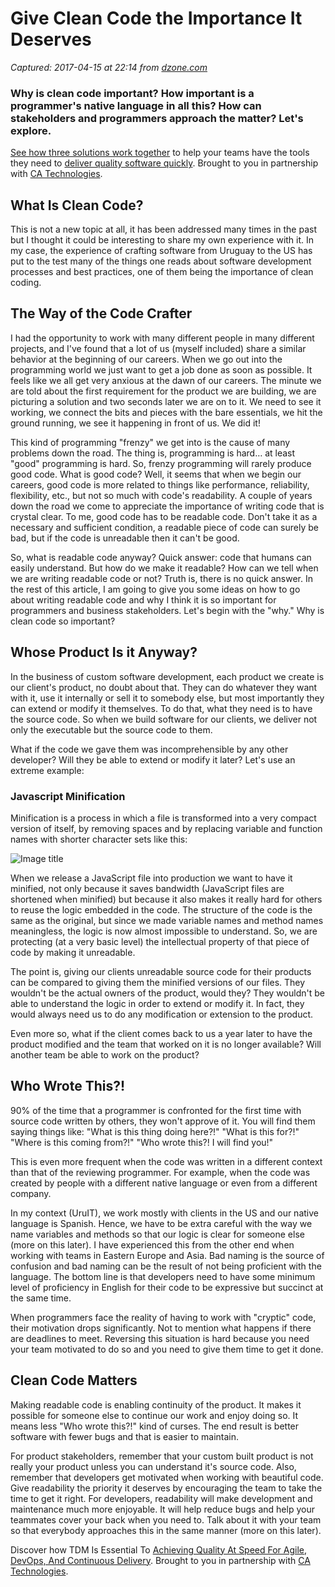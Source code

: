 # Give Clean Code the Importance It Deserves

_Captured: 2017-04-15 at 22:14 from [dzone.com](https://dzone.com/articles/give-clean-code-the-importance-it-deserves?oid=twitter&utm_content=buffer17c6c&utm_medium=social&utm_source=twitter.com&utm_campaign=buffer)_

### Why is clean code important? How important is a programmer's native language in all this? How can stakeholders and programmers approach the matter? Let's explore.

[See how three solutions work together](https://dzone.com/go?i=204124&u=https%3A%2F%2Fad.doubleclick.net%2Fddm%2Ftrackclk%2FN6040.130331DZONE%2FB11226848.150123399%3Bdc_trk_aid%3D321096583%3Bdc_trk_cid%3D81552442%3Bdc_lat%3D%3Bdc_rdid%3D%3Btag_for_child_directed_treatment%3D) to help your teams have the tools they need to [deliver quality software quickly](https://dzone.com/go?i=204124&u=https%3A%2F%2Fad.doubleclick.net%2Fddm%2Ftrackclk%2FN6040.130331DZONE%2FB11226848.150123399%3Bdc_trk_aid%3D321096583%3Bdc_trk_cid%3D81552442%3Bdc_lat%3D%3Bdc_rdid%3D%3Btag_for_child_directed_treatment%3D). Brought to you in partnership with [CA Technologies](https://dzone.com/go?i=204124&u=https%3A%2F%2Fad.doubleclick.net%2Fddm%2Ftrackclk%2FN6040.130331DZONE%2FB11226848.150123399%3Bdc_trk_aid%3D321096583%3Bdc_trk_cid%3D81552442%3Bdc_lat%3D%3Bdc_rdid%3D%3Btag_for_child_directed_treatment%3D).

## What Is Clean Code?

This is not a new topic at all, it has been addressed many times in the past but I thought it could be interesting to share my own experience with it. In my case, the experience of crafting software from Uruguay to the US has put to the test many of the things one reads about software development processes and best practices, one of them being the importance of clean coding.

## The Way of the Code Crafter

I had the opportunity to work with many different people in many different projects, and I've found that a lot of us (myself included) share a similar behavior at the beginning of our careers. When we go out into the programming world we just want to get a job done as soon as possible. It feels like we all get very anxious at the dawn of our careers. The minute we are told about the first requirement for the product we are building, we are picturing a solution and two seconds later we are on to it. We need to see it working, we connect the bits and pieces with the bare essentials, we hit the ground running, we see it happening in front of us. We did it!

This kind of programming "frenzy" we get into is the cause of many problems down the road. The thing is, programming is hard… at least "good" programming is hard. So, frenzy programming will rarely produce good code. What is good code? Well, it seems that when we begin our careers, good code is more related to things like performance, reliability, flexibility, etc., but not so much with code's readability. A couple of years down the road we come to appreciate the importance of writing code that is crystal clear. To me, good code has to be readable code. Don't take it as a necessary and sufficient condition, a readable piece of code can surely be bad, but if the code is unreadable then it can't be good.

So, what is readable code anyway? Quick answer: code that humans can easily understand. But how do we make it readable? How can we tell when we are writing readable code or not? Truth is, there is no quick answer. In the rest of this article, I am going to give you some ideas on how to go about writing readable code and why I think it is so important for programmers and business stakeholders. Let's begin with the "why." Why is clean code so important?

## Whose Product Is it Anyway?

In the business of custom software development, each product we create is our client's product, no doubt about that. They can do whatever they want with it, use it internally or sell it to somebody else, but most importantly they can extend or modify it themselves. To do that, what they need is to have the source code. So when we build software for our clients, we deliver not only the executable but the source code to them.

What if the code we gave them was incomprehensible by any other developer? Will they be able to extend or modify it later? Let's use an extreme example:

### Javascript Minification

Minification is a process in which a file is transformed into a very compact version of itself, by removing spaces and by replacing variable and function names with shorter character sets like this:

![Image title](https://dzone.com/storage/temp/4925089-picture1.jpg)

When we release a JavaScript file into production we want to have it minified, not only because it saves bandwidth (JavaScript files are shortened when minified) but because it also makes it really hard for others to reuse the logic embedded in the code. The structure of the code is the same as the original, but since we made variable names and method names meaningless, the logic is now almost impossible to understand. So, we are protecting (at a very basic level) the intellectual property of that piece of code by making it unreadable.

The point is, giving our clients unreadable source code for their products can be compared to giving them the minified versions of our files. They wouldn't be the actual owners of the product, would they? They wouldn't be able to understand the logic in order to extend or modify it. In fact, they would always need us to do any modification or extension to the product.

Even more so, what if the client comes back to us a year later to have the product modified and the team that worked on it is no longer available? Will another team be able to work on the product?

## Who Wrote This?!

90% of the time that a programmer is confronted for the first time with source code written by others, they won't approve of it. You will find them saying things like: "What is this thing doing here?!" "What is this for?!" "Where is this coming from?!" "Who wrote this?! I will find you!"

This is even more frequent when the code was written in a different context than that of the reviewing programmer. For example, when the code was created by people with a different native language or even from a different company.

In my context (UruIT), we work mostly with clients in the US and our native language is Spanish. Hence, we have to be extra careful with the way we name variables and methods so that our logic is clear for someone else (more on this later). I have experienced this from the other end when working with teams in Eastern Europe and Asia. Bad naming is the source of confusion and bad naming can be the result of not being proficient with the language. The bottom line is that developers need to have some minimum level of proficiency in English for their code to be expressive but succinct at the same time.

When programmers face the reality of having to work with "cryptic" code, their motivation drops significantly. Not to mention what happens if there are deadlines to meet. Reversing this situation is hard because you need your team motivated to do so and you need to give them time to get it done.

## Clean Code Matters

Making readable code is enabling continuity of the product. It makes it possible for someone else to continue our work and enjoy doing so. It means less "Who wrote this?!" kind of curses. The end result is better software with fewer bugs and that is easier to maintain.

For product stakeholders, remember that your custom built product is not really your product unless you can understand it's source code. Also, remember that developers get motivated when working with beautiful code. Give readability the priority it deserves by encouraging the team to take the time to get it right. For developers, readability will make development and maintenance much more enjoyable. It will help reduce bugs and help your teammates cover your back when you need to. Talk about it with your team so that everybody approaches this in the same manner (more on this later).

Discover how TDM Is Essential To [Achieving Quality At Speed For Agile, DevOps, And Continuous Delivery](https://dzone.com/go?i=204125&u=https%3A%2F%2Fad.doubleclick.net%2Fddm%2Ftrackclk%2FN6040.130331DZONE%2FB11226848.150413345%3Bdc_trk_aid%3D321095198%3Bdc_trk_cid%3D81552443%3Bdc_lat%3D%3Bdc_rdid%3D%3Btag_for_child_directed_treatment%3D). Brought to you in partnership with [CA Technologies](https://dzone.com/go?i=204125&u=https%3A%2F%2Fad.doubleclick.net%2Fddm%2Ftrackclk%2FN6040.130331DZONE%2FB11226848.150413345%3Bdc_trk_aid%3D321095198%3Bdc_trk_cid%3D81552443%3Bdc_lat%3D%3Bdc_rdid%3D%3Btag_for_child_directed_treatment%3D).
